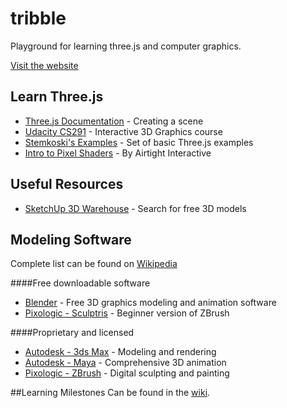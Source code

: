 # tribble

Playground for learning three.js and computer graphics.

[Visit the website](https://codenameyau.github.io/tribble/)

## Learn Three.js
* [Three.js Documentation](http://threejs.org/docs/#Manual/Introduction/Creating_a_scene) - Creating a scene
* [Udacity CS291](https://www.udacity.com/course/cs291) - Interactive 3D Graphics course
* [Stemkoski's Examples](https://stemkoski.github.io/Three.js/) - Set of basic Three.js examples
* [Intro to Pixel Shaders](http://www.airtightinteractive.com/2013/02/intro-to-pixel-shaders-in-three-js/) - By Airtight Interactive

## Useful Resources
* [SketchUp 3D Warehouse](https://3dwarehouse.sketchup.com/) - Search for free 3D models

## Modeling Software

Complete list can be found on [Wikipedia](https://en.wikipedia.org/wiki/List_of_3D_computer_graphics_software)

####Free downloadable software
* [Blender](http://www.blender.org/) - Free 3D graphics modeling and animation software
* [Pixologic - Sculptris](http://pixologic.com/sculptris/) - Beginner version of ZBrush

####Proprietary and licensed
* [Autodesk - 3ds Max](http://www.autodesk.com/products/autodesk-3ds-max/overview) - Modeling and rendering
* [Autodesk - Maya](http://www.autodesk.com/products/autodesk-maya/overview) - Comprehensive 3D animation
* [Pixologic - ZBrush](http://pixologic.com/zbrush/features/overview/) - Digital sculpting and painting

##Learning Milestones
Can be found in the [wiki](https://github.com/codenameyau/tribble/wiki).

